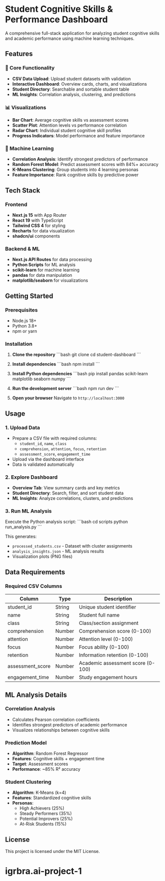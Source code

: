 # Student Cognitive Skills & Performance Dashboard

A comprehensive full-stack application for analyzing student cognitive skills and academic performance using machine learning techniques.

## Features

### 🎯 Core Functionality
- **CSV Data Upload**: Upload student datasets with validation
- **Interactive Dashboard**: Overview cards, charts, and visualizations
- **Student Directory**: Searchable and sortable student table
- **ML Insights**: Correlation analysis, clustering, and predictions

### 📊 Visualizations
- **Bar Chart**: Average cognitive skills vs assessment scores
- **Scatter Plot**: Attention levels vs performance correlation
- **Radar Chart**: Individual student cognitive skill profiles
- **Progress Indicators**: Model performance and feature importance

### 🤖 Machine Learning
- **Correlation Analysis**: Identify strongest predictors of performance
- **Random Forest Model**: Predict assessment scores with 84%+ accuracy
- **K-Means Clustering**: Group students into 4 learning personas
- **Feature Importance**: Rank cognitive skills by predictive power

## Tech Stack

### Frontend
- **Next.js 15** with App Router
- **React 19** with TypeScript
- **Tailwind CSS 4** for styling
- **Recharts** for data visualization
- **shadcn/ui** components

### Backend & ML
- **Next.js API Routes** for data processing
- **Python Scripts** for ML analysis
- **scikit-learn** for machine learning
- **pandas** for data manipulation
- **matplotlib/seaborn** for visualizations

## Getting Started

### Prerequisites
- Node.js 18+ 
- Python 3.8+
- npm or yarn

### Installation

1. **Clone the repository**
   \`\`\`bash
   git clone <repository-url>
   cd student-dashboard
   \`\`\`

2. **Install dependencies**
   \`\`\`bash
   npm install
   \`\`\`

3. **Install Python dependencies**
   \`\`\`bash
   pip install pandas scikit-learn matplotlib seaborn numpy
   \`\`\`

4. **Run the development server**
   \`\`\`bash
   npm run dev
   \`\`\`

5. **Open your browser**
   Navigate to `http://localhost:3000`

## Usage

### 1. Upload Data
- Prepare a CSV file with required columns:
  - `student_id`, `name`, `class`
  - `comprehension`, `attention`, `focus`, `retention`
  - `assessment_score`, `engagement_time`
- Upload via the dashboard interface
- Data is validated automatically

### 2. Explore Dashboard
- **Overview Tab**: View summary cards and key metrics
- **Student Directory**: Search, filter, and sort student data
- **ML Insights**: Analyze correlations, clusters, and predictions

### 3. Run ML Analysis
Execute the Python analysis script:
\`\`\`bash
cd scripts
python run_analysis.py
\`\`\`

This generates:
- `processed_students.csv` - Dataset with cluster assignments
- `analysis_insights.json` - ML analysis results
- Visualization plots (PNG files)

## Data Requirements

### Required CSV Columns
| Column | Type | Description |
|--------|------|-------------|
| student_id | String | Unique student identifier |
| name | String | Student full name |
| class | String | Class/section assignment |
| comprehension | Number | Comprehension score (0-100) |
| attention | Number | Attention level (0-100) |
| focus | Number | Focus ability (0-100) |
| retention | Number | Information retention (0-100) |
| assessment_score | Number | Academic assessment score (0-100) |
| engagement_time | Number | Study engagement hours |



## ML Analysis Details

### Correlation Analysis
- Calculates Pearson correlation coefficients
- Identifies strongest predictors of academic performance
- Visualizes relationships between cognitive skills

### Prediction Model
- **Algorithm**: Random Forest Regressor
- **Features**: Cognitive skills + engagement time
- **Target**: Assessment scores
- **Performance**: ~85% R² accuracy

### Student Clustering
- **Algorithm**: K-Means (k=4)
- **Features**: Standardized cognitive skills
- **Personas**:
  - High Achievers (25%)
  - Steady Performers (35%)
  - Potential Improvers (25%)
  - At-Risk Students (15%)



## License

This project is licensed under the MIT License.
# igrbra.ai-project-1
